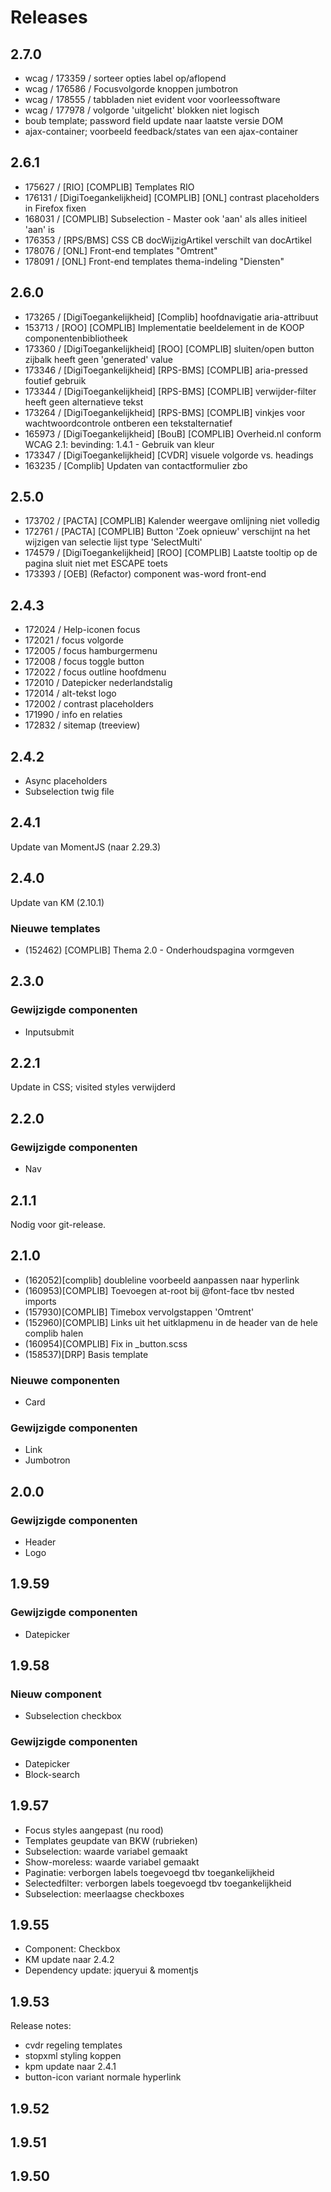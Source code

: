 # Releases
## 2.7.0
- wcag / 173359 / sorteer opties label op/aflopend
- wcag / 176586 / Focusvolgorde knoppen jumbotron
- wcag / 178555 / tabbladen niet evident voor voorleessoftware
- wcag / 177978 / volgorde 'uitgelicht' blokken niet logisch
- boub template; password field update naar laatste versie DOM
- ajax-container; voorbeeld feedback/states van een ajax-container
## 2.6.1
- 175627 / [RIO] [COMPLIB] Templates RIO
- 176131 / [DigiToegankelijkheid] [COMPLIB] [ONL] contrast placeholders in Firefox fixen
- 168031 / [COMPLIB] Subselection - Master ook 'aan' als alles initieel 'aan' is
- 176353 / [RPS/BMS] CSS CB docWijzigArtikel verschilt van docArtikel
- 178076 / [ONL] Front-end templates "Omtrent"
- 178091 / [ONL] Front-end templates thema-indeling "Diensten"
## 2.6.0
- 173265 / [DigiToegankelijkheid] [Complib] hoofdnavigatie aria-attribuut
- 153713 / [ROO] [COMPLIB] Implementatie beeldelement in de KOOP componentenbibliotheek
- 173360 / [DigiToegankelijkheid] [ROO] [COMPLIB] sluiten/open button zijbalk heeft geen 'generated' value
- 173346 / [DigiToegankelijkheid] [RPS-BMS] [COMPLIB] aria-pressed foutief gebruik
- 173344 / [DigiToegankelijkheid] [RPS-BMS] [COMPLIB] verwijder-filter heeft geen alternatieve tekst
- 173264 / [DigiToegankelijkheid] [RPS-BMS] [COMPLIB] vinkjes voor wachtwoordcontrole ontberen een tekstalternatief
- 165973 / [DigiToegankelijkheid] [BouB] [COMPLIB] Overheid.nl conform WCAG 2.1: bevinding: 1.4.1 - Gebruik van kleur
- 173347 / [DigiToegankelijkheid] [CVDR] visuele volgorde vs. headings
- 163235 / [Complib] Updaten van contactformulier zbo
## 2.5.0
- 173702 / [PACTA] [COMPLIB] Kalender weergave omlijning niet volledig
- 172761 / [PACTA] [COMPLIB] Button 'Zoek opnieuw' verschijnt na het wijzigen van selectie lijst type 
'SelectMulti'
- 174579 / [DigiToegankelijkheid] [ROO] [COMPLIB] Laatste tooltip op de pagina sluit niet met ESCAPE toets
- 173393 / [OEB] (Refactor) component was-word front-end
## 2.4.3
- 172024 / Help-iconen focus
- 172021 / focus volgorde
- 172005 / focus hamburgermenu
- 172008 / focus toggle button
- 172022 / focus outline hoofdmenu
- 172010 / Datepicker nederlandstalig
- 172014 / alt-tekst logo
- 172002 / contrast placeholders
- 171990 / info en relaties
- 172832 / sitemap (treeview)
## 2.4.2
- Async placeholders
- Subselection twig file
## 2.4.1
Update van MomentJS (naar 2.29.3)
## 2.4.0
Update van KM (2.10.1)
### Nieuwe templates
- (152462) [COMPLIB] Thema 2.0 - Onderhoudspagina vormgeven
## 2.3.0
### Gewijzigde componenten
- Inputsubmit
## 2.2.1
Update in CSS; visited styles verwijderd
## 2.2.0
### Gewijzigde componenten
- Nav
## 2.1.1
Nodig voor git-release.
## 2.1.0
- (162052)[complib] doubleline voorbeeld aanpassen naar hyperlink
- (160953)[COMPLIB] Toevoegen at-root bij @font-face tbv nested imports 
- (157930)[COMPLIB] Timebox vervolgstappen 'Omtrent' 
- (152960)[COMPLIB] Links uit het uitklapmenu in de header van de hele complib halen
- (160954)[COMPLIB] Fix in _button.scss
- (158537)[DRP] Basis template
### Nieuwe componenten
- Card
### Gewijzigde componenten
- Link
- Jumbotron
## 2.0.0
### Gewijzigde componenten
- Header
- Logo
## 1.9.59
### Gewijzigde componenten
- Datepicker
## 1.9.58
### Nieuw component
- Subselection checkbox
### Gewijzigde componenten
- Datepicker
- Block-search
## 1.9.57
- Focus styles aangepast (nu rood)
- Templates geupdate van BKW (rubrieken)
- Subselection: waarde variabel gemaakt
- Show-moreless: waarde variabel gemaakt
- Paginatie: verborgen labels toegevoegd tbv toegankelijkheid
- Selectedfilter: verborgen labels toegevoegd tbv toegankelijkheid
- Subselection: meerlaagse checkboxes
## 1.9.55
- Component: Checkbox
- KM update naar 2.4.2
- Dependency update: jqueryui &amp; momentjs
## 1.9.53
Release notes:
- cvdr regeling templates
- stopxml styling koppen
- kpm update naar 2.4.1
- button-icon variant normale hyperlink

## 1.9.52
## 1.9.51
## 1.9.50